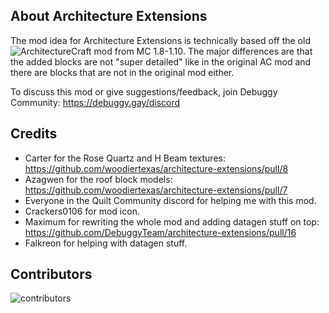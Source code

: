 ## About Architecture Extensions
The mod idea for Architecture Extensions is technically based off the old ![ArchitectureCraft mod from MC 1.8-1.10](https://www.curseforge.com/minecraft/mc-mods/architecturecraft). The major differences are that the added blocks are not "super detailed" like in the original AC mod and there are blocks that are not in the original mod either.

To discuss this mod or give suggestions/feedback, join Debuggy Community: https://debuggy.gay/discord

## Credits
- Carter for the Rose Quartz and H Beam textures: https://github.com/woodiertexas/architecture-extensions/pull/8
- Azagwen for the roof block models: https://github.com/woodiertexas/architecture-extensions/pull/7
- Everyone in the Quilt Community discord for helping me with this mod.
- Crackers0106 for mod icon.
- Maximum for rewriting the whole mod and adding datagen stuff on top: https://github.com/DebuggyTeam/architecture-extensions/pull/16
- Falkreon for helping with datagen stuff.

## Contributors
![contributors](https://contrib.rocks/image?repo=debuggyteam/architecture-extensions)
